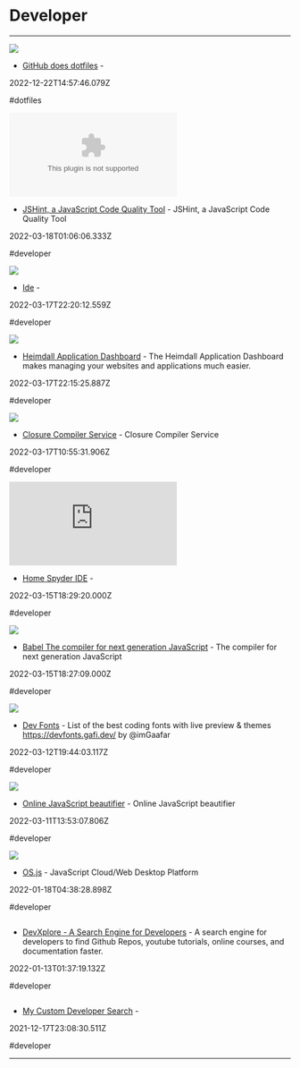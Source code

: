 # Developer

---

![](https://rdl.ink/render/https%3A%2F%2Fdotfiles.github.io)

- [GitHub does dotfiles](https://dotfiles.github.io) - 

2022-12-22T14:57:46.079Z

#dotfiles

![](https://rdl.ink/render/https%3A%2F%2Fjshint.com)

- [JSHint, a JavaScript Code Quality Tool](https://jshint.com) - JSHint, a JavaScript Code Quality Tool

2022-03-18T01:06:06.333Z

#developer

![](https://rdl.ink/render/https%3A%2F%2Fide.onelang.io)

- [Ide](https://ide.onelang.io) - 

2022-03-17T22:20:12.559Z

#developer

![](https://rdl.ink/render/https%3A%2F%2Fheimdall.site)

- [Heimdall Application Dashboard](https://heimdall.site) - The Heimdall Application Dashboard makes managing your websites and applications much easier.

2022-03-17T22:15:25.887Z

#developer

![](https://rdl.ink/render/https%3A%2F%2Fclosure-compiler.appspot.com%2Fhome)

- [Closure Compiler Service](https://closure-compiler.appspot.com/home) - Closure Compiler Service

2022-03-17T10:55:31.906Z

#developer

![](https://rdl.ink/render/https%3A%2F%2Fwww.spyder-ide.org)

- [Home Spyder IDE](https://www.spyder-ide.org) - 

2022-03-15T18:29:20.000Z

#developer

![](https://babeljs.io/img/ogImage.png)

- [Babel The compiler for next generation JavaScript](https://babeljs.io/repl) - The compiler for next generation JavaScript

2022-03-15T18:27:09.000Z

#developer

![](https://devfonts.gafi.dev/images/preview.jpeg)

- [Dev Fonts](https://devfonts.gafi.dev) - List of the best coding fonts with live preview & themes  https://devfonts.gafi.dev/
by @imGaafar

2022-03-12T19:44:03.117Z

#developer

![](https://rdl.ink/render/https%3A%2F%2Fbeautifier.io)

- [Online JavaScript beautifier](https://beautifier.io) - Online JavaScript beautifier

2022-03-11T13:53:07.806Z

#developer

![](https://os-js.org/images/social-logo.png)

- [OS.js](https://www.os-js.org) - JavaScript Cloud/Web Desktop Platform

2022-01-18T04:38:28.898Z

#developer

![]()

- [DevXplore - A Search Engine for Developers](https://devxplore.herokuapp.com) - A search engine for developers to find Github Repos, youtube tutorials, online courses, and documentation faster.

2022-01-13T01:37:19.132Z

#developer

![]()

- [My Custom Developer Search](https://cse.google.com/cse?cx=e3f7d4c4dfde9f16a) - 

2021-12-17T23:08:30.511Z

#developer

---

